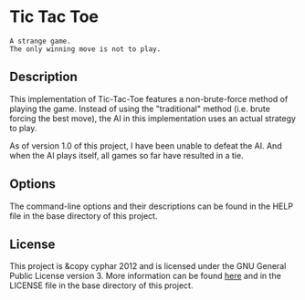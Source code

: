 Tic Tac Toe
===========
```
A strange game.
The only winning move is not to play.
```

Description
-----------
This implementation of Tic-Tac-Toe features a non-brute-force method of playing the game. Instead of using the "traditional" method (i.e. brute forcing the best move), the AI in this implementation uses an actual strategy to play.

As of version 1.0 of this project, I have been unable to defeat the AI. And when the AI plays itself, all games so far have resulted in a tie.

Options
-------
The command-line options and their descriptions can be found in the HELP file in the base directory of this project.

License
-------
This project is &copy cyphar 2012 and is licensed under the GNU General Public License version 3. More information can be found [here](https://www.gnu.org/licenses/gpl.html) and in the LICENSE file in the base directory of this project.
